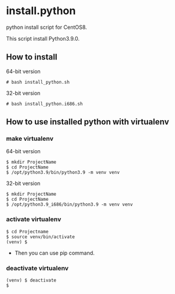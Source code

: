 install.python
==============

python install script for CentOS8.

This script install Python3.9.0.


How to install
--------------

 64-bit version

	# bash install_python.sh

 32-bit version

	# bash install_python.i686.sh


How to use installed python with virtualenv
-------------------------------------------

### make virtualenv

 64-bit version

	$ mkdir ProjectName
	$ cd ProjectName
	$ /opt/python3.9/bin/python3.9 -m venv venv

 32-bit version

	$ mkdir ProjectName
	$ cd ProjectName
	$ /opt/python3.9_i686/bin/python3.9 -m venv venv

### activate virtualenv

	$ cd Projectname
	$ source venv/bin/activate
	(venv) $

- Then you can use pip command.

### deactivate virtualenv

	(venv) $ deactivate
	$
